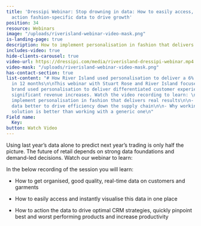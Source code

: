 ```yaml
---
title: 'Dressipi Webinar: Stop drowning in data: How to easily access, visualise and
  action fashion-specific data to drive growth'
position: 34
resource: Webinars
image: "/uploads/riverisland-webinar-video-mask.png"
is-landing-page: true
description: How to implement personalisation in fashion that delivers real results.
includes-video: true
hide-clients-carousel: true
video-url: https://dressipi.com/media/riverisland-dressipi-webinar.mp4
video-mask: "/uploads/riverisland-webinar-video-mask.png"
has-contact-section: true
list-content: "# How River Island used personalisation to deliver a 6% revenue increase
  in 12 months\n\nThis webinar with Stuart Rose and River Island focused on how the
  brand used personalisation to deliver differentiated customer experiences resulting
  significant revenue increases. Watch the video recording to learn: \n\n- How to
  implement personalisation in fashion that delivers real results\n\n- How to use
  data better to drive efficiency down the supply chain\n\n- Why working with a fashion-specific
  solution is better than working with a generic one\n"
Field name:
  Key: 
button: Watch Video
---
```


Using last year’s data alone to predict next year’s trading is only half the picture. The future of retail depends on strong data foundations and demand-led decisions. Watch our webinar to learn:

In the below recording of the session you will learn: 

* How to get organised, good quality, real-time data on customers and garments

* How to easily access and instantly visualise this data in one place

* How to action the data to drive optimal CRM strategies, quickly pinpoint best and worst performing products and increase productivity